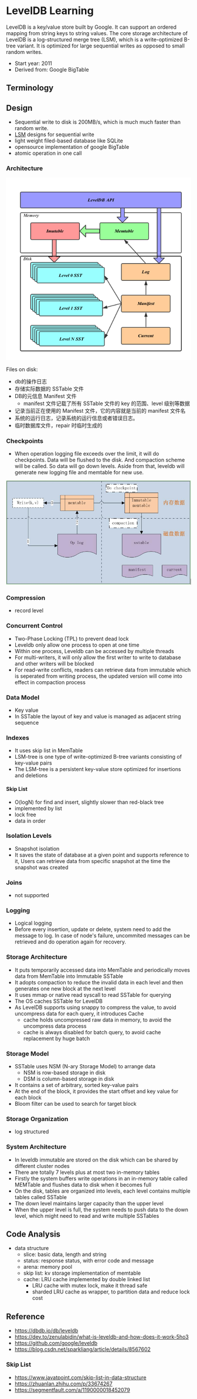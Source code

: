 # LevelDB Learning

LevelDB is a key/value store built by Google. It can support an ordered mapping from string keys to string values. The core storage architecture of LevelDB is a log-structured merge tree (LSM), which is a write-optimized B-tree variant. It is optimized for large sequential writes as opposed to small random writes.

- Start year: 2011
- Derived from: Google BigTable

## Terminology

## Design
- Sequential write to disk is 200MB/s, which is much much faster than random write.
- [LSM](lsm.md) designs for sequential write
- light weight filed-based database like SQLite
- opensource implementation of google BigTable
- atomic operation in one call

### Architecture

![leveldb_arch](leveldb_arch.png)

Files on disk:
- db的操作日志
- 存储实际数据的 SSTable 文件
- DB的元信息 Manifest 文件
    + manifest 文件记载了所有 SSTable 文件的 key 的范围、level 级别等数据
- 记录当前正在使用的 Manifest 文件，它的内容就是当前的 manifest 文件名
- 系统的运行日志，记录系统的运行信息或者错误日志。
- 临时数据库文件，repair 时临时生成的

### Checkpoints
- When operation logging file exceeds over the limit, it will do checkpoints. Data will be flushed to the disk. And compaction scheme will be called. So data will go down levels. Aside from that, leveldb will generate new logging file and memtable for new use.

![leveldb_checkpoint](leveldb_proc.jpg)

### Compression
- record level

### Concurrent Control
- Two-Phase Locking (TPL) to prevent dead lock
- Leveldb only allow one process to open at one time
- Within one process, Leveldb can be accessed by multiple threads
- For multi-writers, it will only allow the first writer to write to database and other writers will be blocked
- For read-write conflicts, readers can retrieve data from immutable which is seperated from writing process, the updated version will come into effect in compaction process

### Data Model
- Key value
- In SSTable the layout of key and value is managed as adjacent string sequence

### Indexes
- It uses skip list in MemTable
- LSM-tree is one type of write-optimized B-tree variants consisting of key-value pairs
- The LSM-tree is a persistent key-value store optimized for insertions and deletions

#### Skip List
- O(logN) for find and insert, slightly slower than red-black tree
- implemented by list
- lock free
- data in order

### Isolation Levels
- Snapshot isolation
- It saves the state of database at a given point and supports reference to it, Users can retrieve data from specific snapshot at the time the snapshot was created

### Joins
- not supported

### Logging
- Logical logging
- Before every insertion, update or delete, system need to add the message to log. In case of node's failure, uncommited messages can be retrieved and do operation again for recovery.

### Storage Architecture
- It puts temporarily accessed data into MemTable and periodically moves data from MemTable into Immutable SSTable
- It adopts compaction to reduce the invalid data in each level and then generates one new block at the next level
- It uses mmap or native read syscall to read SSTable for querying
- The OS caches SSTable for LevelDB
- As LevelDB supports using snappy to compress the value, to avoid uncompress data for each query, it introduces Cache
    + cache holds uncompressed raw data in memory, to avoid the uncompress data process
    + cache is always disabled for batch query, to avoid cache replacement by huge batch

### Storage Model
- SSTable uses NSM (N-ary Storage Model) to arrange data
    + NSM is row-based storage in disk
    + DSM is column-based storage in disk
- It contains a set of arbitrary, sorted key-value pairs
- At the end of the block, it provides the start offset and key value for each block
- Bloom filter can be used to search for target block

### Storage Organization
- log structured

### System Architecture
- In leveldb immutable are stored on the disk which can be shared by different cluster nodes
- There are totally 7 levels plus at most two in-memory tables
- Firstly the system buffers write operations in an in-memory table called MEMTable and flushes data to disk when it becomes full
- On the disk, tables are organized into levels, each level contains multiple tables called SSTable
- The down level maintains larger capacity than the upper level
- When the upper level is full, the system needs to push data to the down level, which might need to read and write multiple SSTables

## Code Analysis
- data structure
    + slice: basic data, length and string
    + status: response status, with error code and message
    + arena: memory pool
    + skip list: kv storage implementation of memtable
    + cache: LRU cache implemented by double linked list
        * LRU cache with mutex lock, make it thread safe
        * sharded LRU cache as wrapper, to partition data and reduce lock cost

## Reference
- https://dbdb.io/db/leveldb
- https://dev.to/zenulabidin/what-is-leveldb-and-how-does-it-work-5ho3
- https://github.com/google/leveldb
- https://blog.csdn.net/sparkliang/article/details/8567602

### Skip List
- https://www.javatpoint.com/skip-list-in-data-structure
- https://zhuanlan.zhihu.com/p/33674267
- https://segmentfault.com/a/1190000018452079